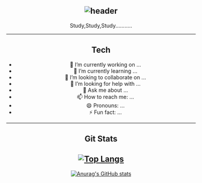 <div align="center"> 

![header](https://capsule-render.vercel.app/api?type=wave&height=300&section=header&text=JiYoon%20&fontSize=90&theme=tokyonight)
-----------------------
Study,Study,Study...........

------------------------------
Tech
--------------------------------------------

- 🔭 I’m currently working on ...
- 🌱 I’m currently learning ...
- 👯 I’m looking to collaborate on ...
- 🤔 I’m looking for help with ...
- 💬 Ask me about ...
- 📫 How to reach me: ...
- 😄 Pronouns: ...
- ⚡ Fun fact: ...
-----------------------------------------------------------------------------------------------------------------------------------------
Git Stats
------------------------------------------------------------------------------------------------------------------------------------------
[![Top Langs](https://github-readme-stats.vercel.app/api/top-langs/?username=JiYoon433)](https://github.com/JiYoon433/github-readme-stats)
------------------------------------------------------------------------------------------------------------------------------------------
[![Anurag's GitHub stats](https://github-readme-stats.vercel.app/api?username=JiYoon433)](https://github.com/JiYoon433/github-readme-stats)

</div>

